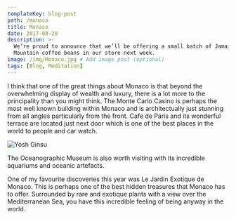 ```yaml
---
templateKey: blog-post
path: /monaco
title: Monaco
date: 2017-08-20
description: >-
  We’re proud to announce that we’ll be offering a small batch of Jamaica Blue
  Mountain coffee beans in our store next week.
image: /img/Monaco.jpg # Add image post (optional)
tags: [Blog, Meditation]
---
```


I think that one of the great things about Monaco is that beyond the overwhelming display of wealth and luxury, there is a lot more to the principality than you might think. The Monte Carlo Casino is perhaps the most well known building within Monaco and is architectually just stunning from all angles particularly from the front. Cafe de Paris and its wonderful terrace are located just next door which is one of the best places in the world to people and car watch.

![Yosh Ginsu](/img/Monaco3.jpg)

The Oceanographic Museum is also worth visiting with its incredible aquariums and oceanic artefacts.

One of my favourite discoveries this year was Le Jardin Exotique de Monaco. This is perhaps one of the best hidden treasures that Monaco has to offer. Surrounded by rare and exotique plants with a view over the Mediterranean Sea, you have this incredible feeling of being anyway in the world.

[jekyll-docs]: https://jekyllrb.com/docs/home
[jekyll-gh]:   https://github.com/jekyll/jekyll
[jekyll-talk]: https://talk.jekyllrb.com/
